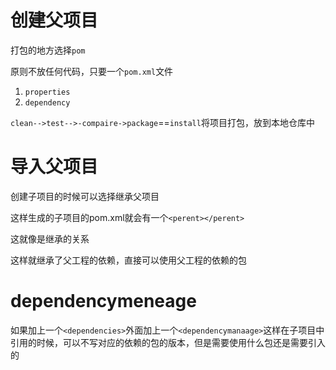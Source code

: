 # 创建父项目

打包的地方选择`pom`

原则不放任何代码，只要一个`pom.xml`文件

1. `properties`
2. `dependency`

`clean-->test-->-compaire->package`==`install`将项目打包，放到本地仓库中

# 导入父项目

创建子项目的时候可以选择继承父项目

这样生成的子项目的pom.xml就会有一个`<perent></perent>`

这就像是继承的关系

这样就继承了父工程的依赖，直接可以使用父工程的依赖的包



# dependencymeneage

如果加上一个`<dependencies>`外面加上一个`<dependencymanaage>`这样在子项目中引用的时候，可以不写对应的依赖的包的版本，但是需要使用什么包还是需要引入的